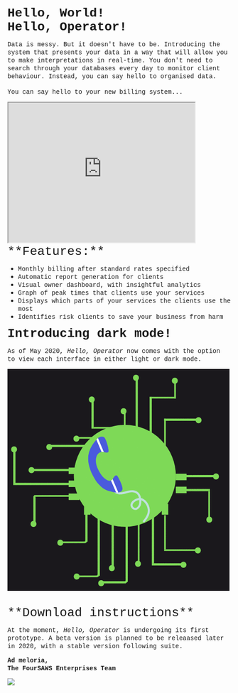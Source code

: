  <span style="font-family:Courier; font-size:2em;"> **Hello, World!** </span> <br>
 <span style="font-family:Courier; font-size:2em;"> **Hello, Operator!** </span> 

<span style="font-family:Courier; font-size:1em;"> Data is messy. But it doesn't have to be. Introducing the system that presents your data in a way that will allow you to make interpretations in real-time. You don't need to search through your databases every day to monitor client behaviour. Instead, you can say hello to organised data.</span> <br>
<br>
<span style="font-family:Courier; font-size:1em;">You can say hello to your new billing system...</span>

<iframe width="420" height="315"
src="https://www.youtube.com/embed/ZOkvADbDS60">
</iframe>

<br>
 <span style="font-family:Courier; font-size:2em;"> **Features:** </span> 
 
- <span style="font-family:Courier; font-size:1em;">Monthly billing after standard rates specified</span>
- <span style="font-family:Courier; font-size:1em;">Automatic report generation for clients</span>
- <span style="font-family:Courier; font-size:1em;">Visual owner dashboard, with insightful analytics</span>
- <span style="font-family:Courier; font-size:1em;">Graph of peak times that clients use your services</span>
- <span style="font-family:Courier; font-size:1em;">Displays which parts of your services the clients use the most</span>
- <span style="font-family:Courier; font-size:1em;">Identifies risk clients to save your business from harm</span>

 <span style="font-family:Courier; font-size:2em;"> **Introducing dark mode!** </span> 

<span style="font-family:Courier; font-size:1em;">As of May 2020, *Hello, Operator* now comes with the option to view each interface in either light or dark mode. </span>

![](logo.gif)


<br>
 <span style="font-family:Courier; font-size:2em;"> **Download instructions** </span> 

<span style="font-family:Courier; font-size:1em;">At the moment, <span> *Hello, Operator* </span> is undergoing its first prototype. A beta version is planned to be releaased later in 2020, with a stable version following suite.</span>
<br>

 <span style="font-family:Courier; font-size:1em;"> **Ad meloria,** </span> <br>
  <span style="font-family:Courier; font-size:1em;"> **The FourSAWS Enterprises Team** </span> 

<img src="https://github.com/nuclearcheesecake/hello-operator.github.io/FourSAWS-logo.png" class="center">
